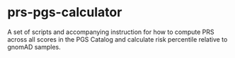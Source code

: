 # prs-pgs-calculator
A set of scripts and accompanying instruction for how to compute PRS across all scores in the PGS Catalog and calculate risk percentile relative to gnomAD samples.
